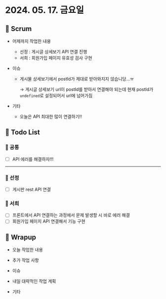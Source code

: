 # 2024. 05. 17. 금요일

## 📍 Scrum

- 어제까지 작업한 내용
    - 선정 : 게시글 상세보기 API 연결 진행
    - 서희 : 회원가입 페이지 유효성 검사 구현
- 이슈
    - 게시물 상세보기에서 postId가 제대로 받아와지지 않습니당…ㅠ
        
        → 게시글 상세보기 url이 postId를 받아서 연결해야 되는데 현재 postId가 `undefined`로 설정되어서 url에 넘어가짐 
        
- 기타
    - 오늘은 API 최대한 많이 연결하기!!

## 📍 Todo List

### 🍑 공통

- [ ]  API 에러를 해결하자!!!

---

### 🍍 선정

- [ ]  게시판 rest API 연결

### 🍉 서희

- [ ]  프론트에서 API 연결하는 과정에서 문제 발생할 시 바로 에러 해결
- [ ]  회원가입 페이지 API 연결해서 기능 구현

## 📍 Wrapup

- 오늘 작업한 내용
  
- 추가 작업 사항
  
- 이슈
  
- 내일 대략적인 작업 계획
  
- 기타
  